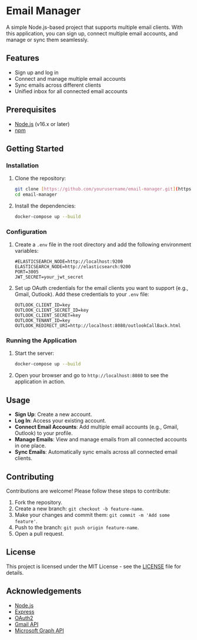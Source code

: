 # Email Manager

A simple Node.js-based project that supports multiple email clients. With this application, you can sign up, connect multiple email accounts, and manage or sync them seamlessly.

## Features

- Sign up and log in
- Connect and manage multiple email accounts
- Sync emails across different clients
- Unified inbox for all connected email accounts

## Prerequisites

- [Node.js](https://nodejs.org/en/) (v16.x or later)
- [npm](https://www.npmjs.com/)

## Getting Started

### Installation

1. Clone the repository:

    ```bash
    git clone [https://github.com/yourusername/email-manager.git](https://github.com/sushant777/mailPlatform.git)
    cd email-manager
    ```

2. Install the dependencies:

    ```bash
    docker-compose up --build
    ```

### Configuration

1. Create a `.env` file in the root directory and add the following environment variables:

    ```plaintext
    #ELASTICSEARCH_NODE=http://localhost:9200
    ELASTICSEARCH_NODE=http://elasticsearch:9200
    PORT=3005
    JWT_SECRET=your_jwt_secret
    ```

2. Set up OAuth credentials for the email clients you want to support (e.g., Gmail, Outlook). Add these credentials to your `.env` file:

    ```plaintext
    OUTLOOK_CLIENT_ID=key
    OUTLOOK_CLIENT_SECRET_ID=key
    OUTLOOK_CLIENT_SECRET=key
    OUTLOOK_TENANT_ID=key
    OUTLOOK_REDIRECT_URI=http://localhost:8080/outlookCallBack.html
    ```

### Running the Application

1. Start the server:

    ```bash
    docker-compose up --build
    ```

2. Open your browser and go to `http://localhost:8080` to see the application in action.

## Usage

- **Sign Up**: Create a new account.
- **Log In**: Access your existing account.
- **Connect Email Accounts**: Add multiple email accounts (e.g., Gmail, Outlook) to your profile.
- **Manage Emails**: View and manage emails from all connected accounts in one place.
- **Sync Emails**: Automatically sync emails across all connected email clients.

## Contributing

Contributions are welcome! Please follow these steps to contribute:

1. Fork the repository.
2. Create a new branch: `git checkout -b feature-name`.
3. Make your changes and commit them: `git commit -m 'Add some feature'`.
4. Push to the branch: `git push origin feature-name`.
5. Open a pull request.

## License

This project is licensed under the MIT License - see the [LICENSE](LICENSE) file for details.

## Acknowledgements

- [Node.js](https://nodejs.org/)
- [Express](https://expressjs.com/)
- [OAuth2](https://oauth.net/2/)
- [Gmail API](https://developers.google.com/gmail/api)
- [Microsoft Graph API](https://developer.microsoft.com/en-us/graph/)

